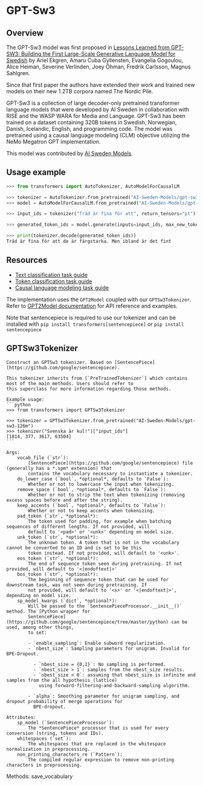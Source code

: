<!--Copyright 2022 The HuggingFace Team. All rights reserved.

Licensed under the Apache License, Version 2.0 (the "License"); you may not use this file except in compliance with
the License. You may obtain a copy of the License at

http://www.apache.org/licenses/LICENSE-2.0

Unless required by applicable law or agreed to in writing, software distributed under the License is distributed on
an "AS IS" BASIS, WITHOUT WARRANTIES OR CONDITIONS OF ANY KIND, either express or implied. See the License for the
specific language governing permissions and limitations under the License.

⚠️ Note that this file is in Markdown but contain specific syntax for our doc-builder (similar to MDX) that may not be
rendered properly in your Markdown viewer.

-->

# GPT-Sw3

## Overview

The GPT-Sw3 model was first proposed in
[Lessons Learned from GPT-SW3: Building the First Large-Scale Generative Language Model for Swedish](http://www.lrec-conf.org/proceedings/lrec2022/pdf/2022.lrec-1.376.pdf)
by Ariel Ekgren, Amaru Cuba Gyllensten, Evangelia Gogoulou, Alice Heiman, Severine Verlinden, Joey Öhman,
Fredrik Carlsson, Magnus Sahlgren.

Since that first paper the authors have extended their work and trained new models on their new 1.2TB corpora named The Nordic Pile.

GPT-Sw3 is a collection of large decoder-only pretrained transformer language models that were developed by AI Sweden
in collaboration with RISE and the WASP WARA for Media and Language. GPT-Sw3 has been trained on a dataset containing
320B tokens in Swedish, Norwegian, Danish, Icelandic, English, and programming code. The model was pretrained using a
causal language modeling (CLM) objective utilizing the NeMo Megatron GPT implementation.

This model was contributed by [AI Sweden Models](https://huggingface.co/AI-Sweden-Models).

## Usage example

```python
>>> from transformers import AutoTokenizer, AutoModelForCausalLM

>>> tokenizer = AutoTokenizer.from_pretrained("AI-Sweden-Models/gpt-sw3-356m")
>>> model = AutoModelForCausalLM.from_pretrained("AI-Sweden-Models/gpt-sw3-356m")

>>> input_ids = tokenizer("Träd är fina för att", return_tensors="pt")["input_ids"]

>>> generated_token_ids = model.generate(inputs=input_ids, max_new_tokens=10, do_sample=True)[0]

>>> print(tokenizer.decode(generated_token_ids))
Träd är fina för att de är färgstarka. Men ibland är det fint
```

## Resources

- [Text classification task guide](../tasks/sequence_classification)
- [Token classification task guide](../tasks/token_classification)
- [Causal language modeling task guide](../tasks/language_modeling)

<Tip>

The implementation uses the `GPT2Model` coupled with our `GPTSw3Tokenizer`. Refer to [GPT2Model documentation](gpt2) 
for API reference and examples.  

Note that sentencepiece is required to use our tokenizer and can be installed with `pip install transformers[sentencepiece]` or `pip install sentencepiece`

</Tip>

## GPTSw3Tokenizer


    Construct an GPTSw3 tokenizer. Based on [SentencePiece](https://github.com/google/sentencepiece).

    This tokenizer inherits from [`PreTrainedTokenizer`] which contains most of the main methods. Users should refer to
    this superclass for more information regarding those methods.

    Example usage:
    ```python
    >>> from transformers import GPTSw3Tokenizer

    >>> tokenizer = GPTSw3Tokenizer.from_pretrained("AI-Sweden-Models/gpt-sw3-126m")
    >>> tokenizer("Svenska är kul!")["input_ids"]
    [1814, 377, 3617, 63504]
    ```

    Args:
        vocab_file (`str`):
            [SentencePiece](https://github.com/google/sentencepiece) file (generally has a *.spm* extension) that
            contains the vocabulary necessary to instantiate a tokenizer.
        do_lower_case (`bool`, *optional*, defaults to `False`):
            Whether or not to lowercase the input when tokenizing.
        remove_space (`bool`, *optional*, defaults to `False`):
            Whether or not to strip the text when tokenizing (removing excess spaces before and after the string).
        keep_accents (`bool`, *optional*, defaults to `False`):
            Whether or not to keep accents when tokenizing.
        pad_token (`str`, *optional*):
            The token used for padding, for example when batching sequences of different lengths. If not provided, will
            default to '<pad>' or '<unk>' depending on model size.
        unk_token (`str`, *optional*):
            The unknown token. A token that is not in the vocabulary cannot be converted to an ID and is set to be this
            token instead. If not provided, will default to '<unk>'.
        eos_token (`str`, *optional*):
            The end of sequence token seen during pretraining. If not provided, will default to '<|endoftext|>'
        bos_token (`str`, *optional*):
            The beginning of sequence token that can be used for downstream task, was not seen during pretraining. If
            not provided, will default to '<s>' or '<|endoftext|>', depending on model size.
        sp_model_kwargs (`dict`, *optional*):
            Will be passed to the `SentencePieceProcessor.__init__()` method. The [Python wrapper for
            SentencePiece](https://github.com/google/sentencepiece/tree/master/python) can be used, among other things,
            to set:

            - `enable_sampling`: Enable subword regularization.
            - `nbest_size`: Sampling parameters for unigram. Invalid for BPE-Dropout.

              - `nbest_size = {0,1}`: No sampling is performed.
              - `nbest_size > 1`: samples from the nbest_size results.
              - `nbest_size < 0`: assuming that nbest_size is infinite and samples from the all hypothesis (lattice)
                using forward-filtering-and-backward-sampling algorithm.

            - `alpha`: Smoothing parameter for unigram sampling, and dropout probability of merge operations for
              BPE-dropout.

    Attributes:
        sp_model (`SentencePieceProcessor`):
            The *SentencePiece* processor that is used for every conversion (string, tokens and IDs).
        whitespaces (`set`):
            The whitespaces that are replaced in the whitespace normalization in preprocessing.
        non_printing_characters_re (`Pattern`):
            The compiled regular expression to remove non-printing characters in preprocessing.
    

Methods: save_vocabulary
